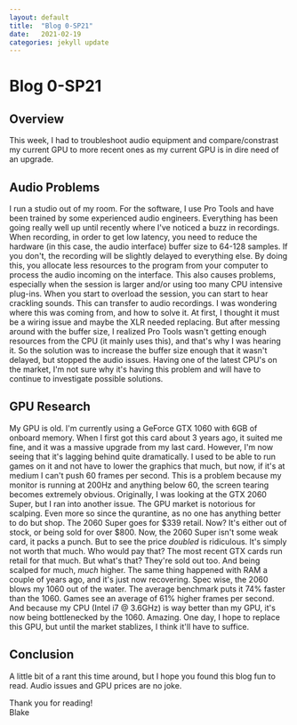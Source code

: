 ```yaml
---
layout: default
title:  "Blog 0-SP21"
date:   2021-02-19
categories: jekyll update
---
```



<h1>Blog 0-SP21</h1>

<h2>Overview</h2>
This week, I had to troubleshoot audio equipment and compare/constrast my current GPU to more recent ones as my current GPU is in dire need of an upgrade.

<h2>Audio Problems</h2>
I run a studio out of my room. For the software, I use Pro Tools and have been trained by some experienced audio engineers. Everything has been going really well up until recently where I've noticed a buzz in recordings. When recording, in order to get low latency, you need to reduce the hardware (in this case, the audio interface) buffer size to 64-128 samples. If you don't, the recording will be slightly delayed to everything else. By doing this, you allocate less resources to the program from your computer to process the audio incoming on the interface. This also causes problems, especially when the session is larger and/or using too many CPU intensive plug-ins. When you start to overload the session, you can start to hear crackling sounds. This can transfer to audio recordings. I was wondering where this was coming from, and how to solve it. At first, I thought it must be a wiring issue and maybe the XLR needed replacing. But after messing around with the buffer size, I realized Pro Tools wasn't getting enough resources from the CPU (it mainly uses this), and that's why I was hearing it. So the solution was to increase the buffer size enough that it wasn't delayed, but stopped the audio issues. Having one of the latest CPU's on the market, I'm not sure why it's having this problem and will have to continue to investigate possible solutions. 

<h2>GPU Research</h2>
My GPU is old. I'm currently using a GeForce GTX 1060 with 6GB of onboard memory. When I first got this card about 3 years ago, it suited me fine, and it was a massive upgrade from my last card. However, I'm now seeing that it's lagging behind quite dramatically. I used to be able to run games on it and not have to lower the graphics that much, but now, if it's at medium I can't push 60 frames per second. This is a problem because my monitor is running at 200Hz and anything below 60, the screen tearing becomes extremely obvious. Originally, I was looking at the GTX 2060 Super, but I ran into another issue. The GPU market is notorious for scalping. Even more so since the qurantine, as no one has anything better to do but shop. The 2060 Super goes for $339 retail. Now? It's either out of stock, or being sold for over $800. Now, the 2060 Super isn't some weak card, it packs a punch. But to see the price <i>doubled</i> is ridiculous. It's simply not worth that much. Who would pay that? The most recent GTX cards run retail for that much. But what's that? They're sold out too. And being scalped for much, <i>much</i> higher. The same thing happened with RAM a couple of years ago, and it's just now recovering. Spec wise, the 2060 blows my 1060 out of the water. The average benchmark puts it 74% faster than the 1060. Games see an average of 61% higher frames per second. And because my CPU (Intel i7 @ 3.6GHz) is way better than my GPU, it's now being bottlenecked by the 1060. Amazing. One day, I hope to replace this GPU, but until the market stablizes, I think it'll have to suffice. 

<h2>Conclusion</h2>
A little bit of a rant this time around, but I hope you found this blog fun to read. Audio issues and GPU prices are no joke. 


Thank you for reading!<br/>
Blake
